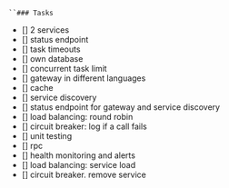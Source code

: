     ``### Tasks
- [] 2 services
- [] status endpoint
- [] task timeouts
- [] own database
- [] concurrent task limit
- [] gateway in different languages
- [] cache
- [] service discovery
- [] status endpoint for gateway and service discovery
- [] load balancing: round robin
- [] circuit breaker: log if a call fails 
- [] unit testing
- [] rpc
- [] health monitoring and alerts
- [] load balancing: service load
- [] circuit breaker. remove service